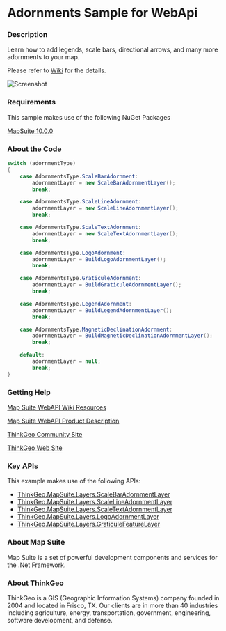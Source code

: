 # Adornments Sample for WebApi

### Description

Learn how to add legends, scale bars, directional arrows, and many more adornments to your map.

Please refer to [Wiki](http://wiki.thinkgeo.com/wiki/map_suite_web_for_webapi) for the details.

![Screenshot](https://github.com/ThinkGeo/AdornmentsSample-ForWebApi/blob/master/Screenshot.gif)

### Requirements
This sample makes use of the following NuGet Packages

[MapSuite 10.0.0](https://www.nuget.org/packages?q=ThinkGeo)

### About the Code
```csharp
switch (adornmentType)
{
    case AdornmentsType.ScaleBarAdornment:
        adornmentLayer = new ScaleBarAdornmentLayer();
        break;

    case AdornmentsType.ScaleLineAdornment:
        adornmentLayer = new ScaleLineAdornmentLayer();
        break;

    case AdornmentsType.ScaleTextAdornment:
        adornmentLayer = new ScaleTextAdornmentLayer();
        break;

    case AdornmentsType.LogoAdornment:
        adornmentLayer = BuildLogoAdornmentLayer();
        break;

    case AdornmentsType.GraticuleAdornment:
        adornmentLayer = BuildGraticuleAdornmentLayer();
        break;

    case AdornmentsType.LegendAdornment:
        adornmentLayer = BuildLegendAdornmentLayer();
        break;

    case AdornmentsType.MagneticDeclinationAdornment:
        adornmentLayer = BuildMagneticDeclinationAdornmentLayer();
        break;

    default:
        adornmentLayer = null;
        break;
}
```
### Getting Help

[Map Suite WebAPI Wiki Resources](http://wiki.thinkgeo.com/wiki/map_suite_web_for_webapi)

[Map Suite WebAPI Product Description](https://thinkgeo.com/ui-controls#web-platforms)

[ThinkGeo Community Site](http://community.thinkgeo.com/)

[ThinkGeo Web Site](http://www.thinkgeo.com)

### Key APIs
This example makes use of the following APIs:

- [ThinkGeo.MapSuite.Layers.ScaleBarAdornmentLayer](http://wiki.thinkgeo.com/wiki/api/thinkgeo.mapsuite.layers.scalebaradornmentlayer)
- [ThinkGeo.MapSuite.Layers.ScaleLineAdornmentLayer](http://wiki.thinkgeo.com/wiki/api/thinkgeo.mapsuite.layers.scalelineadornmentlayer)
- [ThinkGeo.MapSuite.Layers.ScaleTextAdornmentLayer](http://wiki.thinkgeo.com/wiki/api/thinkgeo.mapsuite.layers.scaletextadornmentlayer)
- [ThinkGeo.MapSuite.Layers.LogoAdornmentLayer](http://wiki.thinkgeo.com/wiki/api/thinkgeo.mapsuite.layers.logoadornmentlayer)
- [ThinkGeo.MapSuite.Layers.GraticuleFeatureLayer](http://wiki.thinkgeo.com/wiki/api/thinkgeo.mapsuite.layers.graticulefeaturelayer)

### About Map Suite
Map Suite is a set of powerful development components and services for the .Net Framework.

### About ThinkGeo
ThinkGeo is a GIS (Geographic Information Systems) company founded in 2004 and located in Frisco, TX. Our clients are in more than 40 industries including agriculture, energy, transportation, government, engineering, software development, and defense.
